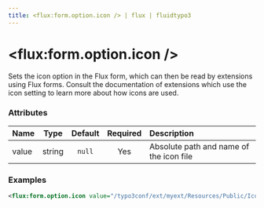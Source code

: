 ```yaml
---
title: <flux:form.option.icon /> | flux | fluidtypo3
---
```


# <flux:form.option.icon />

Sets the icon option in the Flux form, which can then be read by extensions using Flux forms. Consult the documentation of extensions which use the icon setting to learn more about how icons are used.

### Attributes

| Name | Type | Default | Required | Description |
|:-----|:----:|:-------:|:--------:|:------------|
| value | string | `null` | Yes | Absolute path and name of the icon file |

### Examples

```xml
<flux:form.option.icon value="/typo3conf/ext/myext/Resources/Public/Icons/Element.svg" />
```
